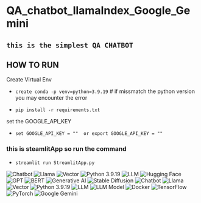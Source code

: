 # QA_chatbot_llamaIndex_Google_Gemini

## `this is the simplest QA CHATBOT`

## HOW TO RUN
Create Virtual Env
- `create conda -p venv=python=3.9.19`   # if missmatch the python version you may encounter the error 

- `pip install -r requirements.txt`

set the GOOGLE_API_KEY

- `set GOOGLE_API_KEY = ""  or export GOOGLE_API_KEY = ""`

### this is steamlitApp so run the command
- `streamlit run StreamlitApp.py`




![Chatbot](https://img.shields.io/badge/-Chatbot-007ACC?style=flat&logo=dialogflow&logoColor=white)
![Llama](https://img.shields.io/badge/-Llama-FFA500?style=flat&logo=llama&logoColor=white)
![Vector](https://img.shields.io/badge/-Vector-4CAF50?style=flat&logo=vector-graphics&logoColor=white)
![Python 3.9.19](https://img.shields.io/badge/-Python%203.9.19-3776AB?style=flat&logo=python&logoColor=white)
![LLM](https://img.shields.io/badge/-LLM-8E44AD?style=flat&logo=artificial-intelligence&logoColor=white)
![Hugging Face](https://img.shields.io/badge/-Hugging%20Face-F9A825?style=flat&logo=hugging-face&logoColor=white)
![GPT](https://img.shields.io/badge/-GPT-FF4500?style=flat&logo=openai&logoColor=white)
![BERT](https://img.shields.io/badge/-BERT-1E90FF?style=flat&logo=bert&logoColor=white)
![Generative AI](https://img.shields.io/badge/-Generative%20AI-6A5ACD?style=flat&logo=gen-ai&logoColor=white)
![Stable Diffusion](https://img.shields.io/badge/-Stable%20Diffusion-FF69B4?style=flat&logo=stable-diffusion&logoColor=white)
![Chatbot](https://img.shields.io/badge/-Chatbot-007ACC?style=flat&logo=chatbot&logoColor=white)
![Llama](https://img.shields.io/badge/-Llama-FFA500?style=flat&logo=llama&logoColor=white)
![Vector](https://img.shields.io/badge/-Vector-4CAF50?style=flat&logo=vector-graphics&logoColor=white)
![Python 3.9.19](https://img.shields.io/badge/-Python%203.9.19-3776AB?style=flat&logo=python&logoColor=white)
![LLM](https://img.shields.io/badge/-LLM-8E44AD?style=flat&logo=ai&logoColor=white)
![LLM Model](https://img.shields.io/badge/-LLM%20Model-FF6347?style=flat&logo=model&logoColor=white)
![Docker](https://img.shields.io/badge/-Docker-2496ED?style=flat&logo=docker&logoColor=white)
![TensorFlow](https://img.shields.io/badge/-TensorFlow-FF6F00?style=flat&logo=tensorflow&logoColor=white)
![PyTorch](https://img.shields.io/badge/-PyTorch-EE4C2C?style=flat&logo=pytorch&logoColor=white)
![Google Gemini](https://img.shields.io/badge/-Google%20Gemini-4285F4?style=flat&logo=data:image/png;base64,iVBORw0KGgoAAAANSUhEUgAAAAUAAAAFCAYAAAC6b8kAAABH0lEQVQ4T2NkYGBg4C3wBQ4HegP7sAzPAkQawAyQAqfIAFuE5JYlMBTTPJ4EgFz8FXSBX0EBHDAA0C9oWQxQUygIC9IoRE2qRHwEKOaQZYFSBIHFMEiKHEBp6eN/gZZAiDo4QKBi6BLQTGzNkAUylA6YFxBRFz/3Z8uNjpB0Q4kIN/gHxDGHgykOpLdkRtUGUHpBRS/Ov7xAwaEBFTKPkv+fgKTjMKq2DpcZcAJAQIVQqG3EIAuEo7W9yWMAgG6gBiAopNYFj7AzFfTptUJA3fElnAABV3E8HryxXAAAAAElFTkSuQmCC)
